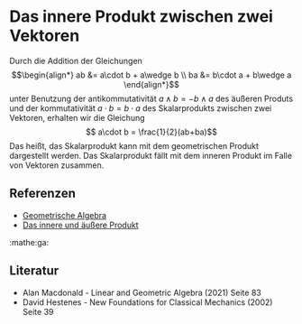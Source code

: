 # Das innere Produkt zwischen zwei Vektoren

Durch die Addition der Gleichungen
$$\begin{align*}
  ab &= a\cdot b + a\wedge b \\ 
  ba &= b\cdot a + b\wedge a
\end{align*}$$
unter Benutzung der antikommutativität $a\wedge b = -b\wedge a$ des äußeren
Produts und der kommutativität $a\cdot b = b\cdot a$ des Skalarprodukts
zwischen zwei Vektoren, erhalten wir die
Gleichung
$$ a\cdot b = \frac{1}{2}(ab+ba)$$
Das heißt, das Skalarprodukt kann mit dem geometrischen Produkt dargestellt
werden. Das Skalarprodukt fällt mit dem inneren Produkt im Falle von Vektoren
zusammen.

## Referenzen
- [Geometrische Algebra](f35d.md)
- [Das innere und äußere Produkt](bzmt.md)

:mathe:ga:

## Literatur
- Alan Macdonald - Linear and Geometric Algebra (2021) Seite 83
- David Hestenes - New Foundations for Classical Mechanics (2002) Seite 39
